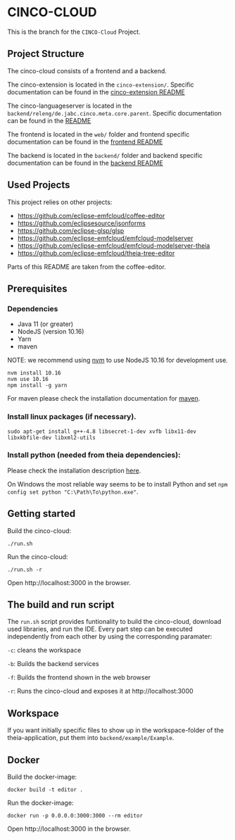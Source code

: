 # CINCO-CLOUD
This is the branch for the `CINCO-Cloud` Project.

## Project Structure

The cinco-cloud consists of a frontend and a backend.

The cinco-extension is located in the `cinco-extension/`. Specific documentation can be found in the [cinco-extension README](cinco-extension/README.md)

The cinco-languageserver is located in the `backend/releng/de.jabc.cinco.meta.core.parent`. Specific documentation can be found in the [README](backend/releng/de.jabc.cinco.meta.core.parent/README.md)

The frontend is located in the `web/` folder and frontend specific documentation can be found in the [frontend README](web/README.md)

The backend is located in the `backend/` folder and backend specific documentation can be found in the [backend README](backend/README.md)

## Used Projects

This project relies on other projects:

- https://github.com/eclipse-emfcloud/coffee-editor
- https://github.com/eclipsesource/jsonforms
- https://github.com/eclipse-glsp/glsp
- https://github.com/eclipse-emfcloud/emfcloud-modelserver
- https://github.com/eclipse-emfcloud/emfcloud-modelserver-theia
- https://github.com/eclipse-emfcloud/theia-tree-editor

Parts of this README are taken from the coffee-editor.

## Prerequisites

### Dependencies
- Java 11 (or greater)
- NodeJS (version 10.16)
- Yarn
- maven

NOTE: we recommend using [nvm](https://github.com/creationix/nvm#install-script) to use NodeJS 10.16 for development use.

    nvm install 10.16
    nvm use 10.16
    npm install -g yarn

For maven please check the installation documentation for [maven](http://maven.apache.org/install.html).

### Install linux packages (if necessary).

    sudo apt-get install g++-4.8 libsecret-1-dev xvfb libx11-dev libxkbfile-dev libxml2-utils

### Install python (needed from theia dependencies):

Please check the installation description [here](https://github.com/nodejs/node-gyp#installation).

On Windows the most reliable way seems to be to install Python and set `npm config set python "C:\Path\To\python.exe"`.

## Getting started

Build the cinco-cloud:

    ./run.sh

Run the cinco-cloud:

    ./run.sh -r

Open http://localhost:3000 in the browser.

## The build and run script

The `run.sh` script provides funtionality to build the cinco-cloud, download used libraries, and run the IDE.
Every part step can be executed independently from each other by using the corresponding paramater:

`-c`: cleans the workspace

`-b`: Builds the backend services

`-f`: Builds the frontend shown in the web browser

`-r`: Runs the cinco-cloud and exposes it at http://localhost:3000

## Workspace
If you want initially specific files to show up in the workspace-folder of the theia-application,
put them into `backend/example/Example`.

## Docker

Build the docker-image:

    docker build -t editor .

Run the docker-image:

    docker run -p 0.0.0.0:3000:3000 --rm editor

Open http://localhost:3000 in the browser.